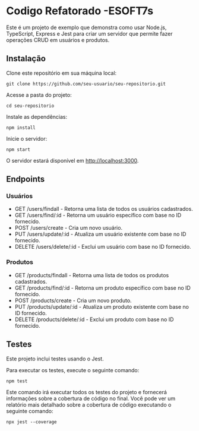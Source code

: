 <h1>Codigo Refatorado -ESOFT7s</h1>

<p>Este é um projeto de exemplo que demonstra como usar Node.js, TypeScript, Express e Jest para criar um servidor que permite fazer operações CRUD em usuários e produtos.</p>

<h2>Instalação</h2>

<p>Clone este repositório em sua máquina local:</p>

<pre><code>git clone https://github.com/seu-usuario/seu-repositorio.git</code></pre>

<p>Acesse a pasta do projeto:</p>

<pre><code>cd seu-repositorio</code></pre>

<p>Instale as dependências:</p>

<pre><code>npm install</code></pre>

<p>Inicie o servidor:</p>

<pre><code>npm start</code></pre>

<p>O servidor estará disponível em <a href="http://localhost:3000">http://localhost:3000</a>.</p>

<h2>Endpoints</h2>

<h3>Usuários</h3>

<ul>
  <li>GET /users/findall - Retorna uma lista de todos os usuários cadastrados.</li>
  <li>GET /users/find/:id - Retorna um usuário específico com base no ID fornecido.</li>
  <li>POST /users/create - Cria um novo usuário.</li>
  <li>PUT /users/update/:id - Atualiza um usuário existente com base no ID fornecido.</li>
  <li>DELETE /users/delete/:id - Exclui um usuário com base no ID fornecido.</li>
</ul>

<h3>Produtos</h3>

<ul>
  <li>GET /products/findall - Retorna uma lista de todos os produtos cadastrados.</li>
  <li>GET /products/find/:id - Retorna um produto específico com base no ID fornecido.</li>
  <li>POST /products/create - Cria um novo produto.</li>
  <li>PUT /products/update/:id - Atualiza um produto existente com base no ID fornecido.</li>
  <li>DELETE /products/delete/:id - Exclui um produto com base no ID fornecido.</li>
</ul>

<h2>Testes</h2>

<p>Este projeto inclui testes usando o Jest.</p>

<p>Para executar os testes, execute o seguinte comando:</p>

<pre><code>npm test</code></pre>

<p>Este comando irá executar todos os testes do projeto e fornecerá informações sobre a cobertura de código no final. Você pode ver um relatório mais detalhado sobre a cobertura de código executando o seguinte comando:</p>

<pre><code>npx jest --coverage</code></pre>

